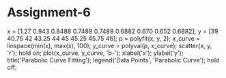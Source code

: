 # Assignment-6

x = [1.27 0.943 0.8488 0.7489 0.7489 0.6882 0.670 0.652 0.6882];
y = [39 40.75 42 43.25 44 45 45.25 45.75 46];
p = polyfit(x, y, 2);
x_curve = linspace(min(x), max(x), 100);
y_curve = polyval(p, x_curve);
scatter(x, y, 'r'); 
hold on;
plot(x_curve, y_curve, 'b-');
xlabel('x');
ylabel('y');
title('Parabolic Curve Fitting');
legend('Data Points', 'Parabolic Curve');
hold off;
